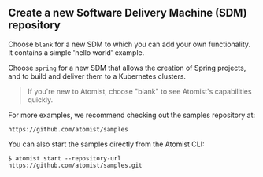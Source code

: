 
## Create a new Software Delivery Machine (SDM) repository

Choose `blank` for a new SDM to which you can add your own functionality. It
contains a simple 'hello world' example.

Choose `spring` for a new SDM that allows the creation of Spring projects, and
to build and deliver them to a Kubernetes clusters.

> If you're new to Atomist, choose "blank" to see Atomist's capabilities quickly.

For more examples, we recommend checking out the samples repository at:
    
    https://github.com/atomist/samples
    
You can also start the samples directly from the Atomist CLI:
    
    $ atomist start --repository-url https://github.com/atomist/samples.git
